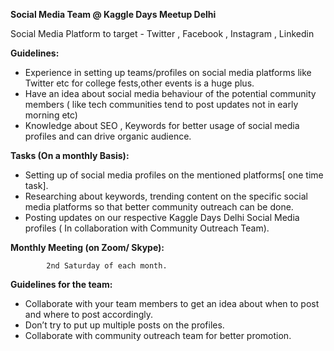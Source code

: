 **Social Media Team @ Kaggle Days Meetup Delhi**

Social Media Platform to target - Twitter , Facebook , Instagram , Linkedin

**Guidelines:**

- Experience in setting up teams/profiles on social media platforms like Twitter etc for college fests,other events is a huge plus.
- Have an idea about social media behaviour of the potential community members ( like tech communities tend to post updates not in early morning etc)
- Knowledge about SEO , Keywords for better usage of social media profiles and can drive organic audience.

**Tasks (On a monthly Basis):**

- Setting up of social media profiles on the mentioned platforms[ one time task].
- Researching about keywords, trending content on the specific social media platforms so that better community outreach can be done.
- Posting updates on our respective Kaggle Days Delhi Social Media profiles ( In collaboration with Community Outreach Team).

**Monthly Meeting (on Zoom/ Skype):**

            2nd Saturday of each month.

**Guidelines for the team:**

- Collaborate with your team members to get an idea about when to post and where to post accordingly.
- Don’t try to put up multiple posts on the profiles.
- Collaborate with community outreach team for better promotion.
